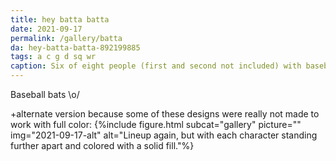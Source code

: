```yaml
---
title: hey batta batta
date: 2021-09-17
permalink: /gallery/batta
da: hey-batta-batta-892199885
tags: a c g d sq wr
caption: Six of eight people (first and second not included) with baseball bats.
---
```

Baseball bats <span style="display:inline-block">\o/</span>

+alternate version because some of these designs were really not made to work with full color:
{%include figure.html subcat="gallery" picture="" img="2021-09-17-alt" alt="Lineup again, but with each character standing further apart and colored with a solid fill."%}